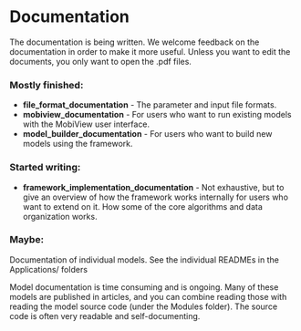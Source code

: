 # Documentation

The documentation is being written. 
We welcome feedback on the documentation in order to make it more useful. Unless you want to edit the documents, you only want to open the .pdf files.

### Mostly finished:
- **file_format_documentation** - The parameter and input file formats.
- **mobiview_documentation** - For users who want to run existing models with the MobiView user interface.
- **model_builder_documentation** - For users who want to build new models using the framework.

### Started writing:
- **framework_implementation_documentation** - Not exhaustive, but to give an overview of how the framework works internally for users who want to extend on it. How some of the core algorithms and data organization works.


### Maybe:
Documentation of individual models. See the individual READMEs in the Applications/<model name> folders

Model documentation is time consuming and is ongoing. Many of these models are published in articles, and you can combine reading those with reading the model source code (under the Modules folder). The source code is often very readable and self-documenting.
